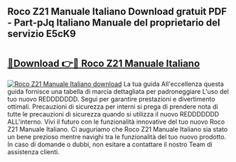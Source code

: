 ## Roco Z21 Manuale Italiano Download gratuit PDF - Part-pJq Italiano Manuale del proprietario del servizio E5cK9

# <h2><a href="http://dfeoc3y.blite.top/?on=Roco+Z21+Manuale+Italiano">🔗Download 👉🔴 Roco Z21 Manuale Italiano</a></h2>

[![Roco Z21 Manuale Italiano download](https://i.imgur.com/lujVjoI.png)](http://dfeoc3y.blite.top/?on=Roco+Z21+Manuale+Italiano)
La tua guida All'eccellenza questa guida fornisce una tabella di marcia dettagliata per padroneggiare L'uso del tuo nuovo REDDDDDDD. Segui per garantire prestazioni e divertimento ottimali. Precauzioni di sicurezza per interni si prega di prendere nota di tutte le precauzioni di sicurezza quando si utilizza il nuovo REDDDDDDD ALL'interno. Vivi il futuro con le funzionalità innovative del tuo nuovo Roco Z21 Manuale Italiano. Ci auguriamo che Roco Z21 Manuale Italiano sia stato un bene prezioso mentre navighi tra le funzionalità del tuo nuovo prodotto. In caso di domande o dubbi, non esitare a contattare il nostro Team di assistenza clienti.
